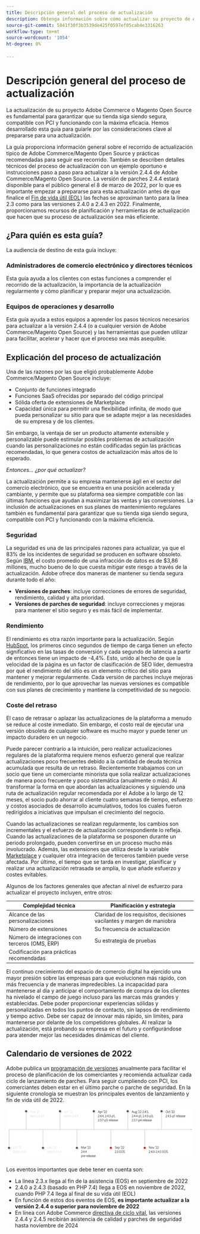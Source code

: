 ```yaml
---
title: Descripción general del proceso de actualización
description: Obtenga información sobre cómo actualizar su proyecto de Adobe Commerce y Magento Open Source ayuda a mantener su tienda segura y funcionando de forma eficaz.
source-git-commit: 5841f30f3b3539de425f0597ef05cab4e3316263
workflow-type: tm+mt
source-wordcount: '1054'
ht-degree: 0%

---
```



# Descripción general del proceso de actualización

La actualización de su proyecto Adobe Commerce o Magento Open Source es fundamental para garantizar que su tienda siga siendo segura, compatible con PCI y funcionando con la máxima eficacia. Hemos desarrollado esta guía para guiarle por las consideraciones clave al prepararse para una actualización.

La guía proporciona información general sobre el recorrido de actualización típico de Adobe Commerce/Magento Open Source y prácticas recomendadas para seguir ese recorrido. También se describen detalles técnicos del proceso de actualización con un ejemplo oportuno e instrucciones paso a paso para actualizar a la versión 2.4.4 de Adobe Commerce/Magento Open Source. La versión de parches 2.4.4 estará disponible para el público general el 8 de marzo de 2022, por lo que es importante empezar a prepararse para esta actualización antes de que finalice el [Fin de vida útil (EOL)](https://devdocs.magento.com/release/lifecycle-policy.html) las fechas se aproximan tanto para la línea 2.3 como para las versiones 2.4.0 a 2.4.3 en 2022. Finalmente, proporcionamos recursos de planificación y herramientas de actualización que hacen que su proceso de actualización sea más eficiente.

## ¿Para quién es esta guía?

La audiencia de destino de esta guía incluye:

### Administradores de comercio electrónico y directores técnicos

Esta guía ayuda a los clientes con estas funciones a comprender el recorrido de la actualización, la importancia de la actualización regularmente y cómo planificar y preparar mejor una actualización.

### Equipos de operaciones y desarrollo

Esta guía ayuda a estos equipos a aprender los pasos técnicos necesarios para actualizar a la versión 2.4.4 (o a cualquier versión de Adobe Commerce/Magento Open Source) y las herramientas que pueden utilizar para facilitar, acelerar y hacer que el proceso sea más asequible.

## Explicación del proceso de actualización

Una de las razones por las que eligió probablemente Adobe Commerce/Magento Open Source incluye:

- Conjunto de funciones integrado
- Funciones SaaS ofrecidas por separado del código principal
- Sólida oferta de extensiones de Marketplace
- Capacidad única para permitir una flexibilidad infinita, de modo que pueda personalizar su sitio para que se adapte mejor a las necesidades de su empresa y de los clientes.

Sin embargo, la ventaja de ser un producto altamente extensible y personalizable puede estimular posibles problemas de actualización cuando las personalizaciones no están codificadas según las prácticas recomendadas, lo que genera costos de actualización más altos de lo esperado.

_Entonces... ¿por qué actualizar?_

La actualización permite a su empresa mantenerse ágil en el sector del comercio electrónico, que se encuentra en una posición acelerada y cambiante, y permite que su plataforma sea siempre compatible con las últimas funciones que ayudan a maximizar las ventas y las conversiones. La inclusión de actualizaciones en sus planes de mantenimiento regulares también es fundamental para garantizar que su tienda siga siendo segura, compatible con PCI y funcionando con la máxima eficiencia.

### Seguridad

La seguridad es una de las principales razones para actualizar, ya que el 83% de los incidentes de seguridad se producen en software obsoleto. Según [IBM](https://www.ibm.com/security/data-breach), el costo promedio de una infracción de datos es de $3,86 millones, mucho bueno de lo que cuesta mitigar este riesgo a través de la actualización. Adobe ofrece dos maneras de mantener su tienda segura durante todo el año:

- **Versiones de parches**: incluye correcciones de errores de seguridad, rendimiento, calidad y alta prioridad.
- **Versiones de parches de seguridad**: incluye correcciones y mejoras para mantener el sitio seguro y es más fácil de implementar.

### Rendimiento

El rendimiento es otra razón importante para la actualización. Según [HubSpot](https://blog.hubspot.com/marketing/page-load-time-conversion-rates), los primeros cinco segundos de tiempo de carga tienen un efecto significativo en las tasas de conversión y cada segundo de latencia a partir de entonces tiene un impacto de -4,4%. Esto, unido al hecho de que la velocidad de la página es un factor de clasificación de SEO líder, demuestra por qué el rendimiento del sitio es un elemento crítico del sitio para mantener y mejorar regularmente. Cada versión de parches incluye mejoras de rendimiento, por lo que aprovechar las nuevas versiones es compatible con sus planes de crecimiento y mantiene la competitividad de su negocio.

### Coste del retraso

El caso de retrasar o aplazar las actualizaciones de la plataforma a menudo se reduce al coste inmediato. Sin embargo, el costo real de ejecutar una versión obsoleta de cualquier software es mucho mayor y puede tener un impacto duradero en un negocio.

Puede parecer contrario a la intuición, pero realizar actualizaciones regulares de la plataforma requiere menos esfuerzo general que realizar actualizaciones poco frecuentes debido a la cantidad de deuda técnica acumulada que resulta de un retraso. Recientemente trabajamos con un socio que tiene un comerciante minorista que solía realizar actualizaciones de manera poco frecuente y poco sistemática (anualmente o más). Al transformar la forma en que abordan las actualizaciones y siguiendo una ruta de actualización regular recomendada por el Adobe a lo largo de 12 meses, el socio pudo ahorrar al cliente cuatro semanas de tiempo, esfuerzo y costos asociados de desarrollo acumulativos, todos los cuales fueron redirigidos a iniciativas que impulsan el crecimiento del negocio.

Cuando las actualizaciones se realizan regularmente, los cambios son incrementales y el esfuerzo de actualización correspondiente lo refleja. Cuando las actualizaciones de la plataforma se posponen durante un periodo prolongado, pueden convertirse en un proceso mucho más involucrado. Además, las extensiones que utiliza desde la variable [Marketplace](https://marketplace.magento.com/) y cualquier otra integración de terceros también puede verse afectada. Por último, el tiempo que se tarda en investigar, planificar y realizar una actualización retrasada se amplía, lo que añade esfuerzo y costes evitables.

Algunos de los factores generales que afectan al nivel de esfuerzo para actualizar el proyecto incluyen, entre otros:

| Complejidad técnica | Planificación y estrategia |
|-----------------------------------------------------------|--------------------------------------------------------------|
| Alcance de las personalizaciones | Claridad de los requisitos, decisiones vacilantes y margen de maniobra |
| Número de extensiones | Su frecuencia de actualización |
| Número de integraciones con terceros (OMS, ERP) | Su estrategia de pruebas |
| Codificación para prácticas recomendadas |  |

El continuo crecimiento del espacio de comercio digital ha ejercido una mayor presión sobre las empresas para que evolucionen más rápido, con más frecuencia y de maneras impredecibles. La incapacidad para mantenerse al día y anticipar el comportamiento de compra de los clientes ha nivelado el campo de juego incluso para las marcas más grandes y establecidas. Debe poder proporcionar experiencias sólidas y personalizadas en todos los puntos de contacto, sin lapsos de rendimiento y tiempo activo. Debe ser capaz de innovar más rápido, sin límites, para mantenerse por delante de los competidores globales. Al realizar la actualización, está probando su empresa en el futuro y configurándose para atender mejor las necesidades dinámicas del cliente.

## Calendario de versiones de 2022

Adobe publica un [programación de versiones](https://devdocs.magento.com/release/) anualmente para facilitar el proceso de planificación de los comerciantes y recomienda actualizar cada ciclo de lanzamiento de parches. Para seguir cumpliendo con PCI, los comerciantes deben estar en el último parche o parche de seguridad. En la siguiente cronología se muestran los principales eventos de lanzamiento y fin de vida útil de 2022.

![](../assets/upgrade-guide/2022-release-timeline.png)

Los eventos importantes que debe tener en cuenta son:

- La línea 2.3.x llega al fin de la asistencia (EOS) en septiembre de 2022
- 2.4.0 a 2.4.3 (basado en PHP 7.4) llega a EOS en noviembre de 2022, cuando PHP 7.4 llega al final de su vida útil (EOL)
- En función de estos dos eventos de EOS, **es importante actualizar a la versión 2.4.4 o superior para noviembre de 2022**
- En línea con Adobe Commerce [directiva de ciclo vital](https://devdocs.magento.com/release/lifecycle-policy.html), las versiones 2.4.4 y 2.4.5 recibirán asistencia de calidad y parches de seguridad hasta noviembre de 2024
